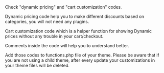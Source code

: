 Check "dynamic pricing" and "cart customization" codes.

Dynamic pricing code help you to make different discounts based on categories, you will not need any plugins.

Cart customization code which is a helper function for showing Dynamic prices without any trouble in your cart/checkout.

Comments inside the code will help you to understand better.

Add those codes to functions.php file of your theme. Please be aware that if you are not using a child theme, after every update
your customizations in your theme files will be deleted.
